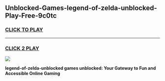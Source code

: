 
## Unblocked-Games-legend-of-zelda-unblocked-Play-Free-9c0tc
<h3>
<a href="https://premium76.site?title=legend-of-zelda-unblocked&ref=22A">CLICK TO PLAY</a></h3>
<hr>

<h3>
<a href="https://premium76.site?title=legend-of-zelda-unblocked&ref=22A">CLICK 2 PLAY</a>
  
</h3>

<a href="https://premium76.site?title=legend-of-zelda-unblocked&ref=22A"><img src="https://clearcache.store/games.png"></a>


**legend-of-zelda-unblocked games unblocked: Your Gateway to Fun and Accessible Online Gaming**
